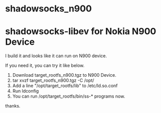 # shadowsocks_n900
# shadowsocks-libev for Nokia N900 Device

I build it and looks like it can run on N900 device.

If you need it, you can try it like below.

1. Download  target_rootfs_n900.tgz to N900 Device.
2. tar xvzf target_rootfs_n900.tgz -C /opt/
3. Add a line "/opt/target_rootfs/lib" to /etc/ld.so.conf
4. Run ldconfig
5. You can run /opt/target_rootfs/bin/ss-* programs now.

thanks.




